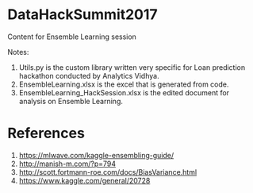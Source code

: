 # DataHackSummit2017
Content for Ensemble Learning session

Notes:
1. Utils.py is the custom library written very specific for Loan prediction hackathon conducted by Analytics Vidhya.
2. EnsembleLearning.xlsx is the excel that is generated from code.
3. EnsembleLearning_HackSession.xlsx is the edited document for analysis on Ensemble Learning.

# References
1. https://mlwave.com/kaggle-ensembling-guide/
2. http://manish-m.com/?p=794
3. http://scott.fortmann-roe.com/docs/BiasVariance.html
4. https://www.kaggle.com/general/20728
